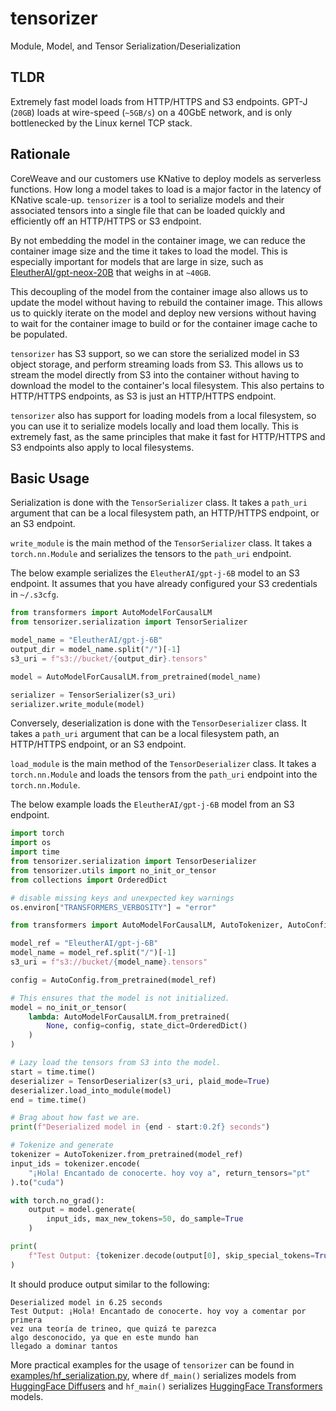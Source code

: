 # tensorizer
Module, Model, and Tensor Serialization/Deserialization

## TLDR
Extremely fast model loads from HTTP/HTTPS and S3 endpoints. GPT-J
(`20GB`) loads at wire-speed (`~5GB/s`) on a 40GbE network, and is
only bottlenecked by the Linux kernel TCP stack.

## Rationale
CoreWeave and our customers use KNative to deploy models as serverless
functions. How long a model takes to load is a major factor in the latency
of KNative scale-up. `tensorizer` is a tool to serialize models and their
associated tensors into a single file that can be loaded quickly and
efficiently off an HTTP/HTTPS or S3 endpoint.

By not embedding the model in the container image, we can reduce the
container image size and the time it takes to load the model. This is
especially important for models that are large in size, such as
[EleutherAI/gpt-neox-20B](https://huggingface.co/EleutherAI/gpt-neox-20B)
that weighs in at `~40GB`.

This decoupling of the model from the container image also allows us to
update the model without having to rebuild the container image. This allows
us to quickly iterate on the model and deploy new versions without having
to wait for the container image to build or for the container image cache
to be populated.

`tensorizer` has S3 support, so we can store the serialized model in S3
object storage, and perform streaming loads from S3. This allows us to
stream the model directly from S3 into the container without having to
download the model to the container's local filesystem. This also
pertains to HTTP/HTTPS endpoints, as S3 is just an HTTP/HTTPS endpoint.

`tensorizer` also has support for loading models from a local filesystem,
so you can use it to serialize models locally and load them locally. This
is extremely fast, as the same principles that make it fast for HTTP/HTTPS
and S3 endpoints also apply to local filesystems.

## Basic Usage
Serialization is done with the `TensorSerializer` class. It takes a
`path_uri` argument that can be a local filesystem path, an HTTP/HTTPS
endpoint, or an S3 endpoint.

`write_module` is the main method of the `TensorSerializer` class. It
takes a `torch.nn.Module` and serializes the tensors to the `path_uri`
endpoint.

The below example serializes the `EleutherAI/gpt-j-6B` model to an S3
endpoint. It assumes that you have already configured your S3
credentials in `~/.s3cfg`.

```python
from transformers import AutoModelForCausalLM
from tensorizer.serialization import TensorSerializer

model_name = "EleutherAI/gpt-j-6B"
output_dir = model_name.split("/")[-1]
s3_uri = f"s3://bucket/{output_dir}.tensors"

model = AutoModelForCausalLM.from_pretrained(model_name)

serializer = TensorSerializer(s3_uri)
serializer.write_module(model)
```

Conversely, deserialization is done with the `TensorDeserializer` class.
It takes a `path_uri` argument that can be a local filesystem path, an
HTTP/HTTPS endpoint, or an S3 endpoint.

`load_module` is the main method of the `TensorDeserializer` class. It
takes a `torch.nn.Module` and loads the tensors from the `path_uri`
endpoint into the `torch.nn.Module`.

The below example loads the `EleutherAI/gpt-j-6B` model from an S3
endpoint.

```python
import torch
import os
import time
from tensorizer.serialization import TensorDeserializer
from tensorizer.utils import no_init_or_tensor
from collections import OrderedDict

# disable missing keys and unexpected key warnings
os.environ["TRANSFORMERS_VERBOSITY"] = "error"

from transformers import AutoModelForCausalLM, AutoTokenizer, AutoConfig

model_ref = "EleutherAI/gpt-j-6B"
model_name = model_ref.split("/")[-1]
s3_uri = f"s3://bucket/{model_name}.tensors"

config = AutoConfig.from_pretrained(model_ref)

# This ensures that the model is not initialized.
model = no_init_or_tensor(
    lambda: AutoModelForCausalLM.from_pretrained(
        None, config=config, state_dict=OrderedDict()
    )
)

# Lazy load the tensors from S3 into the model.
start = time.time()
deserializer = TensorDeserializer(s3_uri, plaid_mode=True)
deserializer.load_into_module(model)
end = time.time()

# Brag about how fast we are.
print(f"Deserialized model in {end - start:0.2f} seconds")

# Tokenize and generate
tokenizer = AutoTokenizer.from_pretrained(model_ref)
input_ids = tokenizer.encode(
    "¡Hola! Encantado de conocerte. hoy voy a", return_tensors="pt"
).to("cuda")

with torch.no_grad():
    output = model.generate(
        input_ids, max_new_tokens=50, do_sample=True
    )

print(
    f"Test Output: {tokenizer.decode(output[0], skip_special_tokens=True)}"
)
```

It should produce output similar to the following:
```
Deserialized model in 6.25 seconds
Test Output: ¡Hola! Encantado de conocerte. hoy voy a comentar por primera
vez una teoría de trineo, que quizá te parezca
algo desconocido, ya que en este mundo han
llegado a dominar tantos
```


More practical examples for the usage of `tensorizer` can be found in
[examples/hf_serialization.py](examples/hf_serialization.py),
where `df_main()` serializes models from
[HuggingFace Diffusers](https://github.com/huggingface/diffusers)
and `hf_main()` serializes
[HuggingFace Transformers](https://github.com/huggingface/transformers) models.
